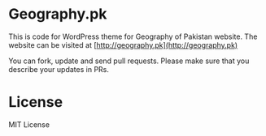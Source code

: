 # Geography.pk

This is code for WordPress theme for Geography of Pakistan website. The website can be visited at [http://geography.pk](http://geography.pk)

You can fork, update and send pull requests. Please make sure that you describe your updates in PRs.


# License

MIT License